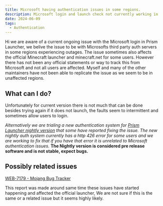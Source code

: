 ```yaml
---
title: Microsoft having authentication issues in some regions.
description: Microsoft login and launch check not currently working in the launcher
date: 2024-06-09
tags:
  - Authentication
---
```

Hi we are aware of a current ongoing issue with the Microsoft login in Prism Launcher, we belive the issue to be with Microsofts third party auth servers in some regions experiencing outages.
The issue sometimes also affects the official Minecraft launcher and minecraft.net for some users.
However there has not been any official statements or way to track this from Microsoft and not all users are affected.
Myself and many of the other maintainers have not been able to replicate the issue as we seem to be in unaffected regions.

## What can I do?

Unfortunately for current version there is not much that can be done besides trying again if it does not launch, the faults seem to intermittent and sometimes allow users to login.

*Alternatively we are trialing a new authentication system for [Prism Launcher nightly version](https://nightly.link/PrismLauncher/PrismLauncher/workflows/trigger_builds/develop) that some have reported fixing the issue.*
*The new nightly auth system currently has a http 426 error for some users and we are working to fix that if you have that error it is unrelated to Microsoft authentication issues.*
**The Nightly version is considered pre release software and is not stable, expect bugs.**

## Possibly related issues

[WEB-7179 - Mojang Bug Tracker](https://bugs.mojang.com/browse/WEB-7179)

This report was made around same time these issues have started happening and affected the official launcher, We are not sure if this is the same or a related issue but it seems highly likely.